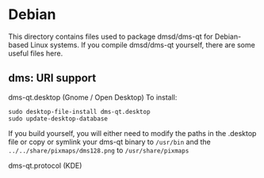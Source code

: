 
Debian
====================
This directory contains files used to package dmsd/dms-qt
for Debian-based Linux systems. If you compile dmsd/dms-qt yourself, there are some useful files here.

## dms: URI support ##


dms-qt.desktop  (Gnome / Open Desktop)
To install:

	sudo desktop-file-install dms-qt.desktop
	sudo update-desktop-database

If you build yourself, you will either need to modify the paths in
the .desktop file or copy or symlink your dms-qt binary to `/usr/bin`
and the `../../share/pixmaps/dms128.png` to `/usr/share/pixmaps`

dms-qt.protocol (KDE)

